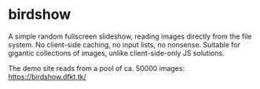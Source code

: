 # birdshow
A simple random fullscreen slideshow, reading images directly from the file system. No client-side caching, no input lists, no nonsense. Suitable for gigantic collections of images, unlike client-side-only JS solutions.

The demo site reads from a pool of ca. 50000 images: https://birdshow.dfkt.tk/
